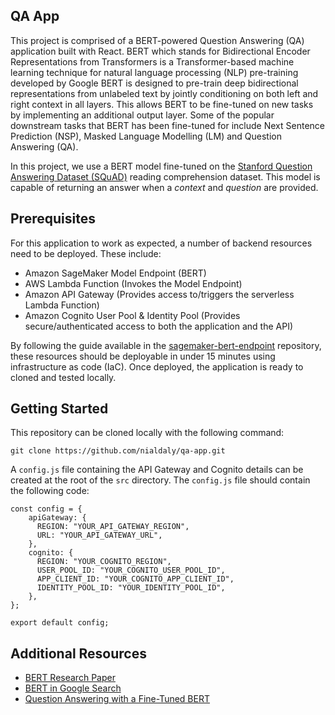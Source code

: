 ## QA App
This project is comprised of a BERT-powered Question Answering (QA) application built with React. BERT which stands for Bidirectional Encoder Representations from Transformers is a Transformer-based machine learning technique for natural language processing (NLP) pre-training developed by Google BERT is designed to pre-train deep bidirectional representations from unlabeled text by jointly conditioning on both left and right context in all layers. This allows BERT to be fine-tuned on new tasks by implementing an additional output layer. Some of the popular downstream tasks that BERT has been fine-tuned for include Next Sentence Prediction (NSP), Masked Language Modelling (LM) and Question Answering (QA).

In this project, we use a BERT model fine-tuned on the [Stanford Question Answering Dataset (SQuAD)](https://rajpurkar.github.io/SQuAD-explorer/explore/v2.0/dev/1973_oil_crisis.html) reading comprehension dataset. This model is capable of returning an answer when a *context* and *question* are provided.

## Prerequisites
For this application to work as expected, a number of backend resources need to be deployed. These include:
- Amazon SageMaker Model Endpoint (BERT)
- AWS Lambda Function (Invokes the Model Endpoint)
- Amazon API Gateway (Provides access to/triggers the serverless Lambda Function)
- Amazon Cognito User Pool & Identity Pool (Provides secure/authenticated access to both the application and the API)

By following the guide available in the [sagemaker-bert-endpoint](https://github.com/nialdaly/sagemaker-bert-endpoint_) repository, these resources should be deployable in under 15 minutes using infrastructure as code (IaC). Once deployed, the application is ready to cloned and tested locally.

## Getting Started
This repository can be cloned locally with the following command:
```
git clone https://github.com/nialdaly/qa-app.git
```

A `config.js` file containing the API Gateway and Cognito details can be created at the root of the `src` directory. The `config.js` file should contain the following code:
```
const config = {
    apiGateway: {
      REGION: "YOUR_API_GATEWAY_REGION",
      URL: "YOUR_API_GATEWAY_URL",
    },
    cognito: {
      REGION: "YOUR_COGNITO_REGION",
      USER_POOL_ID: "YOUR_COGNITO_USER_POOL_ID",
      APP_CLIENT_ID: "YOUR_COGNITO_APP_CLIENT_ID",
      IDENTITY_POOL_ID: "YOUR_IDENTITY_POOL_ID",
    },
};
  
export default config;
```

## Additional Resources
- [BERT Research Paper](https://arxiv.org/pdf/1810.04805.pdf)
- [BERT in Google Search](https://blog.google/products/search/search-language-understanding-bert/)
- [Question Answering with a Fine-Tuned BERT](https://mccormickml.com/2020/03/10/question-answering-with-a-fine-tuned-BERT/)
